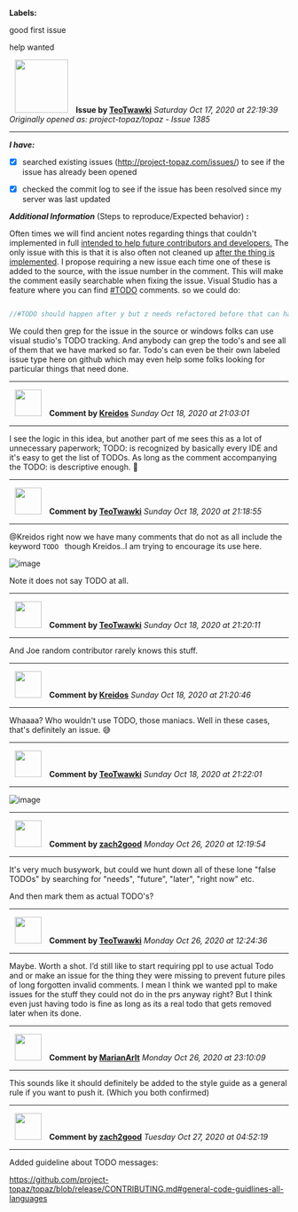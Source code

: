 **Labels:**

good first issue

help wanted



<a href="https://github.com/TeoTwawki"><img src="https://avatars0.githubusercontent.com/u/6871475?v=4" width="96" height="96" hspace="10"></img></a> **Issue by [TeoTwawki](https://github.com/TeoTwawki)**
_Saturday Oct 17, 2020 at 22:19:39_
_Originally opened as: project-topaz/topaz - Issue 1385_

----

<!-- place 'x' mark between square [] brackets to checkmark box -->
**_I have:_**

- [x] searched existing issues (http://project-topaz.com/issues/) to see if the issue has already been opened
- [x] checked the commit log to see if the issue has been resolved since my server was last updated

**_Additional Information_** (Steps to reproduce/Expected behavior) **:** 
Often times we will find ancient notes regarding things that couldn't implemented in full [intended to help future contributors and developers.](https://github.com/zach2good/topaz/blob/cdece0618871ad8b813c83a3cfb9a44a8aed1e6c/src/map/packet_system.cpp#L926) The only issue with this is that it is also often not cleaned up [after the thing is implemented](https://github.com/project-topaz/topaz/blob/53a6d4b728ccf128e72134709ba39eb7b481db4c/src/map/lua/lua_baseentity.h#L508). I propose requiring a new issue each time one of these is added to the source, with the issue number in the comment. This will make the comment easily searchable when fixing the issue. Visual Studio has a feature where you can find [#TODO](https://github.com/project-topaz/topaz/blob/8648c4071c1885ad1a388d74e7f868e39df2f75e/src/map/ai/ai_container.cpp#L167) comments. so we could do:

```cpp
//#TODO should happen after y but z needs refactored before that can happen. See issue #12345
```
We could then grep for the issue in the source or windows folks can use visual studio's TODO tracking. And anybody can grep the todo's and see all of them that we have marked so far. Todo's can even be their own labeled issue type here on github which may even help some folks looking for particular things that need done.



----
<a href="https://github.com/Kreidos"><img src="https://avatars0.githubusercontent.com/u/12466395?v=4" width="48" height="48" hspace="10"></img></a> **Comment by [Kreidos](https://github.com/Kreidos)**
_Sunday Oct 18, 2020 at 21:03:01_

----

I see the logic in this idea, but another part of me sees this as a lot of unnecessary paperwork; TODO: is recognized by basically every IDE and it's easy to get the list of TODOs. As long as the comment accompanying the TODO: is descriptive enough. :shrug: 


----
<a href="https://github.com/TeoTwawki"><img src="https://avatars0.githubusercontent.com/u/6871475?v=4" width="48" height="48" hspace="10"></img></a> **Comment by [TeoTwawki](https://github.com/TeoTwawki)**
_Sunday Oct 18, 2020 at 21:18:55_

----

@Kreidos right now we have many comments that do not as all include the keyword `TODO ` though Kreidos..I am trying to encourage its use here.
![image](https://user-images.githubusercontent.com/6871475/96386050-f255a400-1165-11eb-94cb-86bf8148784f.png)

Note it does not say TODO at all.


----
<a href="https://github.com/TeoTwawki"><img src="https://avatars0.githubusercontent.com/u/6871475?v=4" width="48" height="48" hspace="10"></img></a> **Comment by [TeoTwawki](https://github.com/TeoTwawki)**
_Sunday Oct 18, 2020 at 21:20:11_

----

And Joe random contributor rarely knows this stuff.


----
<a href="https://github.com/Kreidos"><img src="https://avatars0.githubusercontent.com/u/12466395?v=4" width="48" height="48" hspace="10"></img></a> **Comment by [Kreidos](https://github.com/Kreidos)**
_Sunday Oct 18, 2020 at 21:20:46_

----

Whaaaa? Who wouldn't use TODO, those maniacs. Well in these cases, that's definitely an issue. :sweat_smile: 


----
<a href="https://github.com/TeoTwawki"><img src="https://avatars0.githubusercontent.com/u/6871475?v=4" width="48" height="48" hspace="10"></img></a> **Comment by [TeoTwawki](https://github.com/TeoTwawki)**
_Sunday Oct 18, 2020 at 21:22:01_

----

![image](https://user-images.githubusercontent.com/6871475/96386107-6db75580-1166-11eb-8c52-508e683ea962.png)



----
<a href="https://github.com/zach2good"><img src="https://avatars3.githubusercontent.com/u/1389729?v=4" width="48" height="48" hspace="10"></img></a> **Comment by [zach2good](https://github.com/zach2good)**
_Monday Oct 26, 2020 at 12:19:54_

----

It's very much busywork, but could we hunt down all of these lone "false TODOs" by searching for "needs", "future", "later", "right now" etc. 

And then mark them as actual TODO's?


----
<a href="https://github.com/TeoTwawki"><img src="https://avatars0.githubusercontent.com/u/6871475?v=4" width="48" height="48" hspace="10"></img></a> **Comment by [TeoTwawki](https://github.com/TeoTwawki)**
_Monday Oct 26, 2020 at 12:24:36_

----

Maybe. Worth a shot. I’d still like to start requiring ppl to use actual Todo and or make an issue for the thing they were missing to prevent future piles of long forgotten invalid comments. I mean I think we wanted ppl to make issues for the stuff they could not do in the prs anyway right? But I think even just having todo is fine as long as its a real todo that gets removed later when its done.


----
<a href="https://github.com/MarianArlt"><img src="https://avatars3.githubusercontent.com/u/1492317?v=4" width="48" height="48" hspace="10"></img></a> **Comment by [MarianArlt](https://github.com/MarianArlt)**
_Monday Oct 26, 2020 at 23:10:09_

----

This sounds like it should definitely be added to the style guide as a general rule if you want to push it. (Which you both confirmed)


----
<a href="https://github.com/zach2good"><img src="https://avatars3.githubusercontent.com/u/1389729?v=4" width="48" height="48" hspace="10"></img></a> **Comment by [zach2good](https://github.com/zach2good)**
_Tuesday Oct 27, 2020 at 04:52:19_

----

Added guideline about TODO messages:
https://github.com/project-topaz/topaz/blob/release/CONTRIBUTING.md#general-code-guidlines-all-languages

